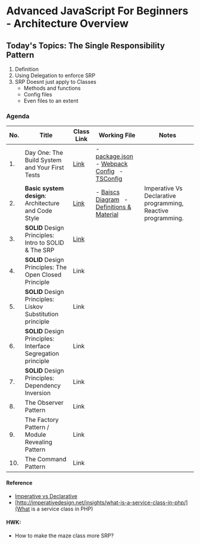 # Advanced JavaScript For Beginners - Architecture Overview

## Today's Topics: The Single Responsibility Pattern
1. Definition
2. Using Delegation to enforce SRP
3. SRP Doesnt just apply to Classes
    * Methods and functions
    * Config files
    * Even files to an extent

### Agenda
| No. | Title | Class Link | Working File | Notes |
|-----|-------|------|--------------|-------|
|  1.   |   Day One: The Build System and Your First Tests    |  [Link](https://github.com/peb7268/AdvancedJavaScriptForBeginners/tree/feature/day-1-the-build-pipeline)    | - [package.json](https://github.com/peb7268/AdvancedJavaScriptForBeginners/blob/feature/day-1-the-build-pipeline/package.json)   &nbsp; - [Webpack Config](https://github.com/peb7268/AdvancedJavaScriptForBeginners/blob/feature/day-1-the-build-pipeline/webpack.config.js)  &nbsp; - [TSConfig](https://github.com/peb7268/AdvancedJavaScriptForBeginners/blob/feature/day-1-the-build-pipeline/tsconfig.json)   | <!-- Notes Here -->      |
|  2.   |   **Basic system design**: Architecture and Code Style    |  [Link](https://github.com/peb7268/AdvancedJavaScriptForBeginners/tree/feature/day-2-architecture-overview)    | - [Baiscs Diagram](https://github.com/peb7268/AdvancedJavaScriptForBeginners/blob/feature/day-2-architecture-overview/notes/docs/oop_basics_diagram.pdf)   &nbsp; - [Definitions & Material](https://github.com/peb7268/AdvancedJavaScriptForBeginners/blob/feature/day-2-architecture-overview/notes/docs/oop_basics.pdf) | Imperative Vs Declarative programming, Reactive programming. |
|  3.   |  **SOLID** Design Principles: Intro to SOLID & The SRP    |  [Link](https://github.com/peb7268/AdvancedJavaScriptForBeginners/tree/feature/day-3-srp)    |      <!-- File here -->        | <!-- Notes Here --> |
|  4.   |  **SOLID** Design Principles: The Open Closed Principle    |  Link    |      <!-- File here -->        | <!-- Notes Here --> |
|  5.   |  **SOLID** Design Principles: Liskov Substitution principle   |  Link  |      <!-- File here -->        | <!-- Notes Here -->
|  6.   |  **SOLID** Design Principles: Interface Segregation principle  |  Link |      <!-- File here -->        | <!-- Notes Here --> |
|  7.   |  **SOLID** Design Principles: Dependency Inversion    |  Link |      <!-- File here -->        | <!--  Notes Here --> |
|  8.   |  The Observer Pattern   |  Link |      <!-- File here -->        | <!-- Notes Here -->  |
|  9.   |  The Factory Pattern / Module Revealing Pattern    |  Link |      <!-- File here -->        | <!-- Notes Here --> |
|  10.  |  The Command Pattern    |  Link |      <!-- File here -->        |  <!--  Notes Here -->         |




#### Reference
- [Imperative vs Declarative](https://codeburst.io/declarative-vs-imperative-programming-a8a7c93d9ad2)  
- [http://imperativedesign.net/insights/what-is-a-service-class-in-php/](What is a service class in PHP)

#### HWK: 
- How to make the maze class more SRP?
